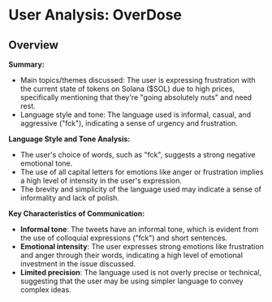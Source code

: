 # User Analysis: OverDose

## Overview

**Summary:**

* Main topics/themes discussed: The user is expressing frustration with the current state of tokens on Solana ($SOL) due to high prices, specifically mentioning that they're "going absolutely nuts" and need rest.
* Language style and tone: The language used is informal, casual, and aggressive ("fck"), indicating a sense of urgency and frustration.

**Language Style and Tone Analysis:**

* The user's choice of words, such as "fck", suggests a strong negative emotional tone.
* The use of all capital letters for emotions like anger or frustration implies a high level of intensity in the user's expression.
* The brevity and simplicity of the language used may indicate a sense of informality and lack of polish.

**Key Characteristics of Communication:**

* **Informal tone**: The tweets have an informal tone, which is evident from the use of colloquial expressions ("fck") and short sentences.
* **Emotional intensity**: The user expresses strong emotions like frustration and anger through their words, indicating a high level of emotional investment in the issue discussed.
* **Limited precision**: The language used is not overly precise or technical, suggesting that the user may be using simpler language to convey complex ideas.